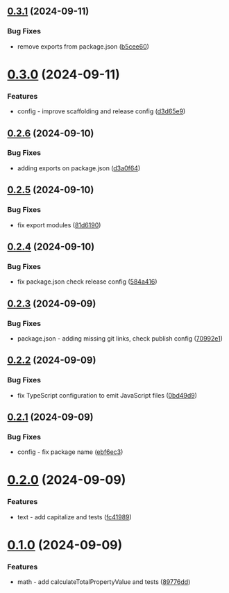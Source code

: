 ## [0.3.1](https://github.com/hijuliancode/elevationteam-utils/compare/v0.3.0...v0.3.1) (2024-09-11)


### Bug Fixes

* remove exports from package.json ([b5cee60](https://github.com/hijuliancode/elevationteam-utils/commit/b5cee60213e67f908069aad85dfaacdf78f6e19c))

# [0.3.0](https://github.com/hijuliancode/elevationteam-utils/compare/v0.2.6...v0.3.0) (2024-09-11)


### Features

* config - improve scaffolding and release config ([d3d65e9](https://github.com/hijuliancode/elevationteam-utils/commit/d3d65e915d5bb6f9d5ea981dec92fd4498533973))

## [0.2.6](https://github.com/hijuliancode/elevationteam-utils/compare/v0.2.5...v0.2.6) (2024-09-10)


### Bug Fixes

* adding exports on package.json ([d3a0f64](https://github.com/hijuliancode/elevationteam-utils/commit/d3a0f64fcbf7c665941809c90a24b20852c8d694))

## [0.2.5](https://github.com/hijuliancode/elevationteam-utils/compare/v0.2.4...v0.2.5) (2024-09-10)


### Bug Fixes

* fix export modules ([81d6190](https://github.com/hijuliancode/elevationteam-utils/commit/81d6190bd23c7e05aff67e342e8cf23610ee53ac))

## [0.2.4](https://github.com/hijuliancode/elevationteam-utils/compare/v0.2.3...v0.2.4) (2024-09-10)


### Bug Fixes

* fix package.json check release config ([584a416](https://github.com/hijuliancode/elevationteam-utils/commit/584a41637c95dfae640803e3900912275f26ad1a))

## [0.2.3](https://github.com/hijuliancode/elevationteam-utils/compare/v0.2.2...v0.2.3) (2024-09-09)


### Bug Fixes

* package.json - adding missing git links, check publish config ([70992e1](https://github.com/hijuliancode/elevationteam-utils/commit/70992e147a3f50f12b914f20108dcedc525adb64))

## [0.2.2](https://github.com/hijuliancode/elevation-utils/compare/v0.2.1...v0.2.2) (2024-09-09)


### Bug Fixes

* fix TypeScript configuration to emit JavaScript files ([0bd49d9](https://github.com/hijuliancode/elevation-utils/commit/0bd49d96aa871fe53ecd12fe3ea40c9e0caccf73))

## [0.2.1](https://github.com/hijuliancode/elevation-utils/compare/v0.2.0...v0.2.1) (2024-09-09)


### Bug Fixes

* config - fix package name ([ebf6ec3](https://github.com/hijuliancode/elevation-utils/commit/ebf6ec3ca49c7fe379c753a270d14b7b1044e96f))

# [0.2.0](https://github.com/hijuliancode/elevation-utils/compare/v0.1.0...v0.2.0) (2024-09-09)


### Features

* text - add capitalize and tests ([fc41989](https://github.com/hijuliancode/elevation-utils/commit/fc419897378b3e5afe43adac9d635e666f58416e))

# [0.1.0](https://github.com/hijuliancode/elevation-utils/compare/v0.0.0...v0.1.0) (2024-09-09)


### Features

* math - add calculateTotalPropertyValue and tests ([89776dd](https://github.com/hijuliancode/elevation-utils/commit/89776dd72e3e735e71dfa43c111623e06d63c0ff))
